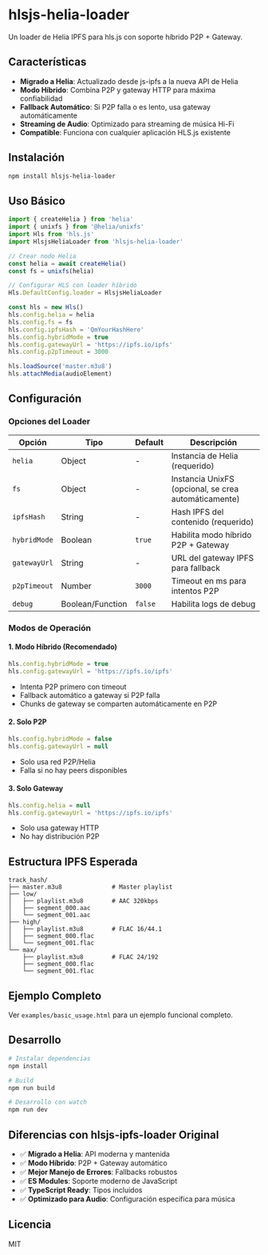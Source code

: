 # hlsjs-helia-loader

Un loader de Helia IPFS para hls.js con soporte híbrido P2P + Gateway.

## Características

- **Migrado a Helia**: Actualizado desde js-ipfs a la nueva API de Helia
- **Modo Híbrido**: Combina P2P y gateway HTTP para máxima confiabilidad
- **Fallback Automático**: Si P2P falla o es lento, usa gateway automáticamente
- **Streaming de Audio**: Optimizado para streaming de música Hi-Fi
- **Compatible**: Funciona con cualquier aplicación HLS.js existente

## Instalación

```bash
npm install hlsjs-helia-loader
```

## Uso Básico

```javascript
import { createHelia } from 'helia'
import { unixfs } from '@helia/unixfs'
import Hls from 'hls.js'
import HlsjsHeliaLoader from 'hlsjs-helia-loader'

// Crear nodo Helia
const helia = await createHelia()
const fs = unixfs(helia)

// Configurar HLS con loader híbrido
Hls.DefaultConfig.loader = HlsjsHeliaLoader

const hls = new Hls()
hls.config.helia = helia
hls.config.fs = fs
hls.config.ipfsHash = 'QmYourHashHere'
hls.config.hybridMode = true
hls.config.gatewayUrl = 'https://ipfs.io/ipfs'
hls.config.p2pTimeout = 3000

hls.loadSource('master.m3u8')
hls.attachMedia(audioElement)
```

## Configuración

### Opciones del Loader

| Opción | Tipo | Default | Descripción |
|--------|------|---------|-------------|
| `helia` | Object | - | Instancia de Helia (requerido) |
| `fs` | Object | - | Instancia UnixFS (opcional, se crea automáticamente) |
| `ipfsHash` | String | - | Hash IPFS del contenido (requerido) |
| `hybridMode` | Boolean | `true` | Habilita modo híbrido P2P + Gateway |
| `gatewayUrl` | String | - | URL del gateway IPFS para fallback |
| `p2pTimeout` | Number | `3000` | Timeout en ms para intentos P2P |
| `debug` | Boolean/Function | `false` | Habilita logs de debug |

### Modos de Operación

#### 1. Modo Híbrido (Recomendado)
```javascript
hls.config.hybridMode = true
hls.config.gatewayUrl = 'https://ipfs.io/ipfs'
```
- Intenta P2P primero con timeout
- Fallback automático a gateway si P2P falla
- Chunks de gateway se comparten automáticamente en P2P

#### 2. Solo P2P
```javascript
hls.config.hybridMode = false
hls.config.gatewayUrl = null
```
- Solo usa red P2P/Helia
- Falla si no hay peers disponibles

#### 3. Solo Gateway
```javascript
hls.config.helia = null
hls.config.gatewayUrl = 'https://ipfs.io/ipfs'
```
- Solo usa gateway HTTP
- No hay distribución P2P

## Estructura IPFS Esperada

```
track_hash/
├── master.m3u8              # Master playlist
├── low/
│   ├── playlist.m3u8        # AAC 320kbps
│   ├── segment_000.aac
│   └── segment_001.aac
├── high/
│   ├── playlist.m3u8        # FLAC 16/44.1
│   ├── segment_000.flac
│   └── segment_001.flac
└── max/
    ├── playlist.m3u8        # FLAC 24/192
    ├── segment_000.flac
    └── segment_001.flac
```

## Ejemplo Completo

Ver `examples/basic_usage.html` para un ejemplo funcional completo.

## Desarrollo

```bash
# Instalar dependencias
npm install

# Build
npm run build

# Desarrollo con watch
npm run dev
```

## Diferencias con hlsjs-ipfs-loader Original

- ✅ **Migrado a Helia**: API moderna y mantenida
- ✅ **Modo Híbrido**: P2P + Gateway automático
- ✅ **Mejor Manejo de Errores**: Fallbacks robustos
- ✅ **ES Modules**: Soporte moderno de JavaScript
- ✅ **TypeScript Ready**: Tipos incluidos
- ✅ **Optimizado para Audio**: Configuración específica para música

## Licencia

MIT
